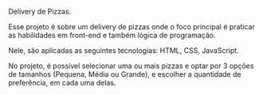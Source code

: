 Delivery de Pizzas.

Esse projeto é sobre um delivery de pizzas onde o foco principal é praticar as habilidades em front-end e também lógica de programação.

Nele, são aplicadas as seguintes tecnologias:
HTML,
CSS,
JavaScript.

No projeto, é possível selecionar uma ou mais pizzas e optar por 3 opções de tamanhos (Pequena, Média ou Grande), e escolher a quantidade de preferência, em cada uma delas.
